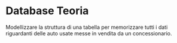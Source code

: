 # Database Teoria

Modellizzare la struttura di una tabella per memorizzare tutti i dati riguardanti delle auto usate messe in vendita da un concessionario.
